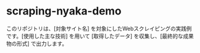 # scraping-nyaka-demo
このリポジトリは、[対象サイト名] を対象にしたWebスクレイピングの実践例です。[使用した主な技術] を用いて [取得したデータ] を収集し、[最終的な成果物の形式] で出力します。
